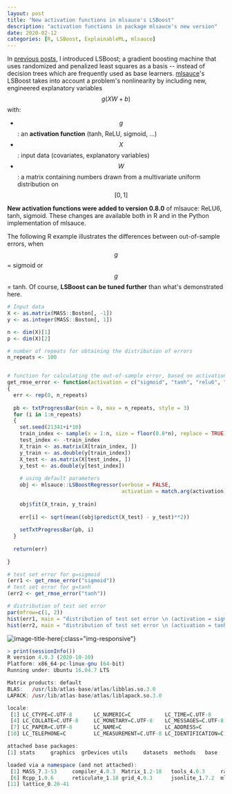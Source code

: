 ```yaml
---
layout: post
title: "New activation functions in mlsauce's LSBoost"
description: "activation functions in package mlsauce's new version"
date: 2020-02-12
categories: [R, LSBoost, ExplainableML, mlsauce]
---
```


In [previous posts](https://thierrymoudiki.github.io/blog/#LSBoost), I introduced 
LSBoost; a gradient boosting machine that uses randomized and  penalized least squares 
 as a basis -- instead of decision trees which are frequently used as base learners.   [mlsauce](https://techtonique.github.io/mlsauce/index.html)'s LSBoost takes into account a problem's nonlinearity by including new, engineered explanatory variables $$g(XW+b)$$ with:
 
 - $$g$$: an **activation function** (tanh, ReLU, sigmoid, ...) 
 - $$X$$: input data (covariates, explanatory variables)
 - $$W$$: a matrix containing numbers drawn from a multivariate uniform distribution on $$[0, 1]$$

**New activation functions were added to version 0.8.0** of mlsauce: ReLU6, tanh, sigmoid. These changes are available both in R and in the Python implementation of mlsauce. 

The following R example illustrates the differences between out-of-sample errors, when $$g$$ = sigmoid or  $$g$$ = tanh. Of course, **LSBoost can be tuned further** than what's demonstrated here. 

```r
# Input data
X <- as.matrix(MASS::Boston[, -1])
y <- as.integer(MASS::Boston[, 1])

n <- dim(X)[1]
p <- dim(X)[2]

# number of repeats for obtaining the distribution of errors 
n_repeats <- 100 


# function for calculating the out-of-sample error, based on activation functions
get_rmse_error <- function(activation = c("sigmoid", "tanh", "relu6", "relu"))
{
  err <- rep(0, n_repeats)
  
  pb <- txtProgressBar(min = 0, max = n_repeats, style = 3)
  for (i in 1:n_repeats)
  {
    set.seed(21341+i*10)
    train_index <- sample(x = 1:n, size = floor(0.8*n), replace = TRUE)
    test_index <- -train_index
    X_train <- as.matrix(X[train_index, ])
    y_train <- as.double(y[train_index])
    X_test <- as.matrix(X[test_index, ])
    y_test <- as.double(y[test_index])
    
    # using default parameters
    obj <- mlsauce::LSBoostRegressor(verbose = FALSE, 
                                     activation = match.arg(activation))
    
    obj$fit(X_train, y_train)
    
    err[i] <- sqrt(mean((obj$predict(X_test) - y_test)**2))
    
    setTxtProgressBar(pb, i)
  }
  
  return(err)
  
}

# test set error for g=sigmoid
(err1 <- get_rmse_error("sigmoid"))
# test set error for g=tanh
(err2 <- get_rmse_error("tanh"))

# distribution of test set error
par(mfrow=c(1, 2))
hist(err1, main = "distribution of test set error \n (activation = sigmoid)")
hist(err2, main = "distribution of test set error \n (activation = tanh)")

```

![image-title-here]({{base}}/images/2021-02-12/2021-02-12-image1.png){:class="img-responsive"}


```r
> print(sessionInfo())
R version 4.0.3 (2020-10-10)
Platform: x86_64-pc-linux-gnu (64-bit)
Running under: Ubuntu 16.04.7 LTS

Matrix products: default
BLAS:   /usr/lib/atlas-base/atlas/libblas.so.3.0
LAPACK: /usr/lib/atlas-base/atlas/liblapack.so.3.0

locale:
 [1] LC_CTYPE=C.UTF-8       LC_NUMERIC=C           LC_TIME=C.UTF-8       
 [4] LC_COLLATE=C.UTF-8     LC_MONETARY=C.UTF-8    LC_MESSAGES=C.UTF-8   
 [7] LC_PAPER=C.UTF-8       LC_NAME=C              LC_ADDRESS=C          
[10] LC_TELEPHONE=C         LC_MEASUREMENT=C.UTF-8 LC_IDENTIFICATION=C   

attached base packages:
[1] stats     graphics  grDevices utils     datasets  methods   base     

loaded via a namespace (and not attached):
 [1] MASS_7.3-53     compiler_4.0.3  Matrix_1.2-18   tools_4.0.3     rappdirs_0.3.3 
 [6] Rcpp_1.0.6      reticulate_1.18 grid_4.0.3      jsonlite_1.7.2  mlsauce_0.8.0  
[11] lattice_0.20-41
```

